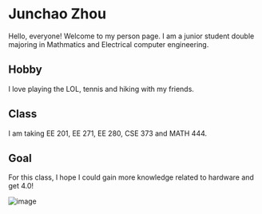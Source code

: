 # Junchao Zhou
Hello, everyone!
Welcome to my person page.
I am a junior student double majoring in Mathmatics and Electrical computer engineering. 
## Hobby
I love playing the LOL, tennis and hiking with my friends.
## Class
I am taking EE 201, EE 271, EE 280, CSE 373 and MATH 444.
## Goal
For this class, I hope I could gain more knowledge related to hardware and get 4.0!

![image](WechatIMG8425.jpeg)
